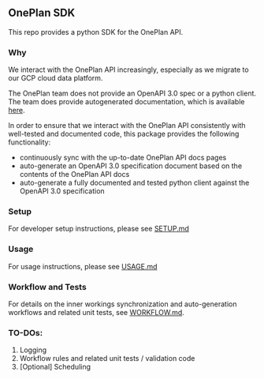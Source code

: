 OnePlan SDK
-------

This repo provides a python SDK for the OnePlan API.

### Why
We interact with the OnePlan API increasingly, especially as we migrate to our GCP cloud data platform.

The OnePlan team does not provide an OpenAPI 3.0 spec or a python client. The team does provide autogenerated documentation, which is available [here](https://eu.oneplan.ai/ApiHelp).

In order to ensure that we interact with the OnePlan API consistently with well-tested and documented code, this package provides the following functionality:
  - continuously sync with the up-to-date OnePlan API docs pages
  - auto-generate an OpenAPI 3.0 specification document based on the contents of the OnePlan API docs
  - auto-generate a fully documented and tested python client against the OpenAPI 3.0 specification

### Setup
For developer setup instructions, please see [SETUP.md](./SETUP.md)

### Usage
For usage instructions, please see [USAGE.md](./USAGE.md)


### Workflow and Tests
For details on the inner workings synchronization and auto-generation workflows and related unit tests, see [WORKFLOW.md](./WORKFLOW.md).

### TO-DOs:
1. Logging
2. Workflow rules and related unit tests / validation code
3. [Optional] Scheduling
